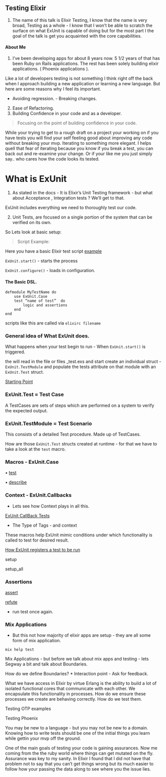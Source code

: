 ## Testing Elixir



1. The name of this talk is Elixir Testing, I know that the name is very broad, Testing as a whole - I know that I won’t be able to scratch the surface on what ExUnit is capable of doing but for the most part I the goal of the talk is get you acquainted with the core capabilities.

#### About Me

1. I’ve been developing apps for about 8 years now.  5 1/2 years of that has been Ruby on Rails applications. The rest has been solely building elixir applications. ( Phoenix applications ).

Like a lot of developers testing is not something I think right off the back when I approach building a new application or learning a new language.  But here are some reasons why I feel its important.

* Avoiding regression. - Breaking changes.
2. Ease of Refactoring.
3. Building Confidence in your code and as a developer.	


> Focusing on the point of  building confidence in your code.  

While your trying to get to a rough draft on a project your working on if you have tests you will find your self feeling good about improving any code without breaking your mvp.  Iterating to something more elegant. I helps quell that fear of iterating because you know if you break a test, you can back out and re-examine your change.  Or if your like me you just simply say.. who cares how the code looks its tested.


What is ExUnit
===

1. As stated in the docs - It is Elixir’s Unit Testing framework - but what about Acceptance , Integration tests ? We’ll get to that.

ExUnit includes everything we need to thoroughly test our code.

2. Unit Tests, are focused on a single portion of the system that can be verified on its own.


So Lets look at basic setup:

> Script Example:

Here you have a basic Elixir test script [example](https://github.com/rsgrafx/TestingTalk/blob/7b5c89fc1ac4cb078bdcf961d165d7a42a286bb5/hello-world-scripts/hello_world_test.exs#L20)

`ExUnit.start()` - starts the process

`ExUnit.configure()` - loads in configuration.
	
#### The Basic DSL.
	
	
	defmodule MyTestName do 
		use ExUnit.Case
		test “name of test”  do 
			logic and assertions
		end
	end

scripts like this are called via `elixirc filename`

### General idea of What ExUnit does.

What happens when your test begin to run - When `ExUnit.start()` is triggered.

the will read in the file or files _test.exs and start create an individual
struct - `ExUnit.TestModule` and populate the tests attribute on that module with an `ExUnit.Test` struct.

[Starting Point](https://github.com/rsgrafx/TestingTalk/blob/995200edf1414fab5418dd2c437cc68f0412b760/ex_unit/lib/ex_unit.ex#L133)

### ExUnit.Test = Test Case 

A TestCases are sets of steps which are performed on a system to verify the expected output.

### ExUnit.TestModule = Test Scenario

This consists of a detailed Test procedure.  Made up of TestCases.

<!--Now getting into the full grit of whats heppening with those processes can be done in another talk.  I think the goal is to mainly give you a fair idea
-->

How are those `ExUnit.Test` structs created at runtime - for that we have to take a look at the `test` macro.

### Macros - ExUnit.Case

• [test](https://github.com/rsgrafx/TestingTalk/blob/995200edf1414fab5418dd2c437cc68f0412b760/ex_unit/lib/ex_unit/case.ex#L266)

• [describe](https://github.com/rsgrafx/TestingTalk/blob/995200edf1414fab5418dd2c437cc68f0412b760/ex_unit/lib/ex_unit/case.ex#L372)

### Context - ExUnit.Callbacks

* Lets see how Context plays in all this.

[ExUnit CallBack Tests](https://github.com/rsgrafx/TestingTalk/blob/fff8f85838c628829308beeffbadd2db9e543343/ex_unit/test/ex_unit/callbacks_test.exs#L39)

* The Type of Tags - and context

These macros help ExUnit mimic conditions under which functionality is called to test for desired result.

[How ExUnit registers a test to be run](https://github.com/rsgrafx/TestingTalk/blob/fff8f85838c628829308beeffbadd2db9e543343/ex_unit/lib/ex_unit/case.ex#L436)

setup

setup_all

### Assertions

[assert](https://elixirschool.com/en/lessons/basics/testing/#assert)

[refute](https://elixirschool.com/en/lessons/basics/testing/#refute)

* run test once again.

### Mix Applications

* But this not how majority of elixir apps are setup - they are all some form of mix application.

`mix help test`

Mix Applications - but before we talk about mix apps and testing - lets Segway a bit and talk about Boundaries.

How do we define Boundaries? * Interaction point - Ask for feedback.

What we have access in Elixir by virtue Erlang is the ability to build a lot of isolated functional cores that communicate with each other.  We encapsulate this functionality in processes.  How do we ensure these processes we create are behaving correctly.  How do we test them.


Testing OTP examples




Testing Phoenix



You may be new to a language - but you may not be new to a domain. Knowing how to write tests should be one of the initial things you learn while gettin your mvp off the ground.

One of the main goals of testing your code is gaining assurances.  Now me coming from the the ruby world where things can get mutated on the fly. Assurance was key to my sanity.   In Elixir I found that I did not have that problem not to say that you can’t get things wrong but its much easier to follow how your passing the data along to see where you the issue lies.